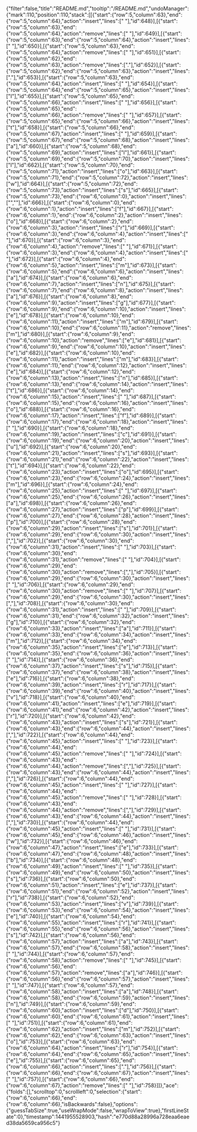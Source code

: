 {"filter":false,"title":"README.md","tooltip":"/README.md","undoManager":{"mark":110,"position":110,"stack":[[{"start":{"row":5,"column":63},"end":{"row":5,"column":64},"action":"insert","lines":[" "],"id":648}],[{"start":{"row":5,"column":63},"end":{"row":5,"column":64},"action":"remove","lines":[" "],"id":649}],[{"start":{"row":5,"column":63},"end":{"row":5,"column":64},"action":"insert","lines":[" "],"id":650}],[{"start":{"row":5,"column":63},"end":{"row":5,"column":64},"action":"remove","lines":[" "],"id":651}],[{"start":{"row":5,"column":62},"end":{"row":5,"column":63},"action":"remove","lines":["."],"id":652}],[{"start":{"row":5,"column":62},"end":{"row":5,"column":63},"action":"insert","lines":["."],"id":653}],[{"start":{"row":5,"column":63},"end":{"row":5,"column":64},"action":"insert","lines":[" "],"id":654}],[{"start":{"row":5,"column":64},"end":{"row":5,"column":65},"action":"insert","lines":["I"],"id":655}],[{"start":{"row":5,"column":65},"end":{"row":5,"column":66},"action":"insert","lines":[" "],"id":656}],[{"start":{"row":5,"column":65},"end":{"row":5,"column":66},"action":"remove","lines":[" "],"id":657}],[{"start":{"row":5,"column":65},"end":{"row":5,"column":66},"action":"insert","lines":["t"],"id":658}],[{"start":{"row":5,"column":66},"end":{"row":5,"column":67},"action":"insert","lines":[" "],"id":659}],[{"start":{"row":5,"column":67},"end":{"row":5,"column":68},"action":"insert","lines":["a"],"id":660}],[{"start":{"row":5,"column":68},"end":{"row":5,"column":69},"action":"insert","lines":["l"],"id":661}],[{"start":{"row":5,"column":69},"end":{"row":5,"column":70},"action":"insert","lines":["l"],"id":662}],[{"start":{"row":5,"column":70},"end":{"row":5,"column":71},"action":"insert","lines":["o"],"id":663}],[{"start":{"row":5,"column":71},"end":{"row":5,"column":72},"action":"insert","lines":["w"],"id":664}],[{"start":{"row":5,"column":72},"end":{"row":5,"column":73},"action":"insert","lines":["s"],"id":665}],[{"start":{"row":5,"column":73},"end":{"row":6,"column":0},"action":"insert","lines":["",""],"id":666}],[{"start":{"row":6,"column":0},"end":{"row":6,"column":1},"action":"insert","lines":["f"],"id":667}],[{"start":{"row":6,"column":1},"end":{"row":6,"column":2},"action":"insert","lines":["o"],"id":668}],[{"start":{"row":6,"column":2},"end":{"row":6,"column":3},"action":"insert","lines":["r"],"id":669}],[{"start":{"row":6,"column":3},"end":{"row":6,"column":4},"action":"insert","lines":[" "],"id":670}],[{"start":{"row":6,"column":3},"end":{"row":6,"column":4},"action":"remove","lines":[" "],"id":671}],[{"start":{"row":6,"column":3},"end":{"row":6,"column":4},"action":"insert","lines":[" "],"id":672}],[{"start":{"row":6,"column":4},"end":{"row":6,"column":5},"action":"insert","lines":["m"],"id":673}],[{"start":{"row":6,"column":5},"end":{"row":6,"column":6},"action":"insert","lines":["a"],"id":674}],[{"start":{"row":6,"column":6},"end":{"row":6,"column":7},"action":"insert","lines":["n"],"id":675}],[{"start":{"row":6,"column":7},"end":{"row":6,"column":8},"action":"insert","lines":["a"],"id":676}],[{"start":{"row":6,"column":8},"end":{"row":6,"column":9},"action":"insert","lines":["g"],"id":677}],[{"start":{"row":6,"column":9},"end":{"row":6,"column":10},"action":"insert","lines":["e"],"id":678}],[{"start":{"row":6,"column":10},"end":{"row":6,"column":11},"action":"insert","lines":["m"],"id":679}],[{"start":{"row":6,"column":10},"end":{"row":6,"column":11},"action":"remove","lines":["m"],"id":680}],[{"start":{"row":6,"column":9},"end":{"row":6,"column":10},"action":"remove","lines":["e"],"id":681}],[{"start":{"row":6,"column":9},"end":{"row":6,"column":10},"action":"insert","lines":["e"],"id":682}],[{"start":{"row":6,"column":10},"end":{"row":6,"column":11},"action":"insert","lines":["m"],"id":683}],[{"start":{"row":6,"column":11},"end":{"row":6,"column":12},"action":"insert","lines":["e"],"id":684}],[{"start":{"row":6,"column":12},"end":{"row":6,"column":13},"action":"insert","lines":["n"],"id":685}],[{"start":{"row":6,"column":13},"end":{"row":6,"column":14},"action":"insert","lines":["t"],"id":686}],[{"start":{"row":6,"column":14},"end":{"row":6,"column":15},"action":"insert","lines":[" "],"id":687}],[{"start":{"row":6,"column":15},"end":{"row":6,"column":16},"action":"insert","lines":["o"],"id":688}],[{"start":{"row":6,"column":16},"end":{"row":6,"column":17},"action":"insert","lines":["f"],"id":689}],[{"start":{"row":6,"column":17},"end":{"row":6,"column":18},"action":"insert","lines":[" "],"id":690}],[{"start":{"row":6,"column":18},"end":{"row":6,"column":19},"action":"insert","lines":["c"],"id":691}],[{"start":{"row":6,"column":19},"end":{"row":6,"column":20},"action":"insert","lines":["u"],"id":692}],[{"start":{"row":6,"column":20},"end":{"row":6,"column":21},"action":"insert","lines":["s"],"id":693}],[{"start":{"row":6,"column":21},"end":{"row":6,"column":22},"action":"insert","lines":["t"],"id":694}],[{"start":{"row":6,"column":22},"end":{"row":6,"column":23},"action":"insert","lines":["o"],"id":695}],[{"start":{"row":6,"column":23},"end":{"row":6,"column":24},"action":"insert","lines":["m"],"id":696}],[{"start":{"row":6,"column":24},"end":{"row":6,"column":25},"action":"insert","lines":[" "],"id":697}],[{"start":{"row":6,"column":25},"end":{"row":6,"column":26},"action":"insert","lines":["a"],"id":698}],[{"start":{"row":6,"column":26},"end":{"row":6,"column":27},"action":"insert","lines":["p"],"id":699}],[{"start":{"row":6,"column":27},"end":{"row":6,"column":28},"action":"insert","lines":["p"],"id":700}],[{"start":{"row":6,"column":28},"end":{"row":6,"column":29},"action":"insert","lines":["s"],"id":701}],[{"start":{"row":6,"column":29},"end":{"row":6,"column":30},"action":"insert","lines":[","],"id":702}],[{"start":{"row":6,"column":30},"end":{"row":6,"column":31},"action":"insert","lines":[" "],"id":703}],[{"start":{"row":6,"column":30},"end":{"row":6,"column":31},"action":"remove","lines":[" "],"id":704}],[{"start":{"row":6,"column":29},"end":{"row":6,"column":30},"action":"remove","lines":[","],"id":705}],[{"start":{"row":6,"column":29},"end":{"row":6,"column":30},"action":"insert","lines":[" "],"id":706}],[{"start":{"row":6,"column":29},"end":{"row":6,"column":30},"action":"remove","lines":[" "],"id":707}],[{"start":{"row":6,"column":29},"end":{"row":6,"column":30},"action":"insert","lines":[","],"id":708}],[{"start":{"row":6,"column":30},"end":{"row":6,"column":31},"action":"insert","lines":[" "],"id":709}],[{"start":{"row":6,"column":31},"end":{"row":6,"column":32},"action":"insert","lines":["g"],"id":710}],[{"start":{"row":6,"column":32},"end":{"row":6,"column":33},"action":"insert","lines":["a"],"id":711}],[{"start":{"row":6,"column":33},"end":{"row":6,"column":34},"action":"insert","lines":["m"],"id":712}],[{"start":{"row":6,"column":34},"end":{"row":6,"column":35},"action":"insert","lines":["e"],"id":713}],[{"start":{"row":6,"column":35},"end":{"row":6,"column":36},"action":"insert","lines":[" "],"id":714}],[{"start":{"row":6,"column":36},"end":{"row":6,"column":37},"action":"insert","lines":["s"],"id":715}],[{"start":{"row":6,"column":37},"end":{"row":6,"column":38},"action":"insert","lines":["e"],"id":716}],[{"start":{"row":6,"column":38},"end":{"row":6,"column":39},"action":"insert","lines":["r"],"id":717}],[{"start":{"row":6,"column":39},"end":{"row":6,"column":40},"action":"insert","lines":["v"],"id":718}],[{"start":{"row":6,"column":40},"end":{"row":6,"column":41},"action":"insert","lines":["e"],"id":719}],[{"start":{"row":6,"column":41},"end":{"row":6,"column":42},"action":"insert","lines":["r"],"id":720}],[{"start":{"row":6,"column":42},"end":{"row":6,"column":43},"action":"insert","lines":["s"],"id":721}],[{"start":{"row":6,"column":43},"end":{"row":6,"column":44},"action":"insert","lines":[","],"id":722}],[{"start":{"row":6,"column":44},"end":{"row":6,"column":45},"action":"insert","lines":[" "],"id":723}],[{"start":{"row":6,"column":44},"end":{"row":6,"column":45},"action":"remove","lines":[" "],"id":724}],[{"start":{"row":6,"column":43},"end":{"row":6,"column":44},"action":"remove","lines":[","],"id":725}],[{"start":{"row":6,"column":43},"end":{"row":6,"column":44},"action":"insert","lines":[","],"id":726}],[{"start":{"row":6,"column":44},"end":{"row":6,"column":45},"action":"insert","lines":[" "],"id":727}],[{"start":{"row":6,"column":44},"end":{"row":6,"column":45},"action":"remove","lines":[" "],"id":728}],[{"start":{"row":6,"column":43},"end":{"row":6,"column":44},"action":"remove","lines":[","],"id":729}],[{"start":{"row":6,"column":43},"end":{"row":6,"column":44},"action":"insert","lines":[","],"id":730}],[{"start":{"row":6,"column":44},"end":{"row":6,"column":45},"action":"insert","lines":[" "],"id":731}],[{"start":{"row":6,"column":45},"end":{"row":6,"column":46},"action":"insert","lines":["w"],"id":732}],[{"start":{"row":6,"column":46},"end":{"row":6,"column":47},"action":"insert","lines":["e"],"id":733}],[{"start":{"row":6,"column":47},"end":{"row":6,"column":48},"action":"insert","lines":["b"],"id":734}],[{"start":{"row":6,"column":48},"end":{"row":6,"column":49},"action":"insert","lines":[" "],"id":735}],[{"start":{"row":6,"column":49},"end":{"row":6,"column":50},"action":"insert","lines":["s"],"id":736}],[{"start":{"row":6,"column":50},"end":{"row":6,"column":51},"action":"insert","lines":["e"],"id":737}],[{"start":{"row":6,"column":51},"end":{"row":6,"column":52},"action":"insert","lines":["r"],"id":738}],[{"start":{"row":6,"column":52},"end":{"row":6,"column":53},"action":"insert","lines":["v"],"id":739}],[{"start":{"row":6,"column":53},"end":{"row":6,"column":54},"action":"insert","lines":["e"],"id":740}],[{"start":{"row":6,"column":54},"end":{"row":6,"column":55},"action":"insert","lines":["r"],"id":741}],[{"start":{"row":6,"column":55},"end":{"row":6,"column":56},"action":"insert","lines":["s"],"id":742}],[{"start":{"row":6,"column":56},"end":{"row":6,"column":57},"action":"insert","lines":["a"],"id":743}],[{"start":{"row":6,"column":57},"end":{"row":6,"column":58},"action":"insert","lines":[" "],"id":744}],[{"start":{"row":6,"column":57},"end":{"row":6,"column":58},"action":"remove","lines":[" "],"id":745}],[{"start":{"row":6,"column":56},"end":{"row":6,"column":57},"action":"remove","lines":["a"],"id":746}],[{"start":{"row":6,"column":56},"end":{"row":6,"column":57},"action":"insert","lines":[" "],"id":747}],[{"start":{"row":6,"column":57},"end":{"row":6,"column":58},"action":"insert","lines":["a"],"id":748}],[{"start":{"row":6,"column":58},"end":{"row":6,"column":59},"action":"insert","lines":["n"],"id":749}],[{"start":{"row":6,"column":59},"end":{"row":6,"column":60},"action":"insert","lines":["d"],"id":750}],[{"start":{"row":6,"column":60},"end":{"row":6,"column":61},"action":"insert","lines":[" "],"id":751}],[{"start":{"row":6,"column":61},"end":{"row":6,"column":62},"action":"insert","lines":["m"],"id":752}],[{"start":{"row":6,"column":62},"end":{"row":6,"column":63},"action":"insert","lines":["o"],"id":753}],[{"start":{"row":6,"column":63},"end":{"row":6,"column":64},"action":"insert","lines":["r"],"id":754}],[{"start":{"row":6,"column":64},"end":{"row":6,"column":65},"action":"insert","lines":["e"],"id":755}],[{"start":{"row":6,"column":65},"end":{"row":6,"column":66},"action":"insert","lines":["."],"id":756}],[{"start":{"row":6,"column":66},"end":{"row":6,"column":67},"action":"insert","lines":[" "],"id":757}],[{"start":{"row":6,"column":66},"end":{"row":6,"column":67},"action":"remove","lines":[" "],"id":758}]]},"ace":{"folds":[],"scrolltop":0,"scrollleft":0,"selection":{"start":{"row":6,"column":66},"end":{"row":6,"column":66},"isBackwards":false},"options":{"guessTabSize":true,"useWrapMode":false,"wrapToView":true},"firstLineState":0},"timestamp":1441955528903,"hash":"e770d88a28996a728eaa6eaed38da5659ca956c5"}